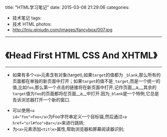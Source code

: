 title: "HTML学习笔记"
date: 2015-03-08 21:29:06
categories: 
- 技术笔记
tags:
- 技术 HTML
photos:
- http://lniu.qiniudn.com/images/fancybox/007.jpg

---
# 《Head First HTML CSS And XHTML》
- - -
* 如果有多个<code>&lt;a&gt;</code>元素含有对象(target),如果<code>target</code>的值都为 <code>\_blank</code>,那么所有的页面都在单独的新页面中打开；如果<code>target</code>的值不是<code>\_target</code>,而是一个统一的值,比如<code>foo</code>,那么第一个点击的链接将在新页面中打开,记作页面__a__,其余的`target`值为`foo`的页面都将在页面__a__中打开.因为<code>\_blank</code>是一个特例,它总是告诉浏览器打开一个新的窗口.

<!-- more -->

* 可以使用<code>&lt;a id="foo"&gt;Foo&lt;/a&gt;</code>为Foo字符串定义一个目标锚,然后通过<code>&lt;a href="url#foo"&gt;Bar&lt;/a&gt;</code>来进行跳转;
* 为<code>&lt;a&gt;</code>元素添加<code>&lt;title&gt;</code>属性,帮助浏览器和屏幕阅读器识别;
